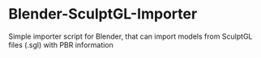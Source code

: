 # Blender-SculptGL-Importer
Simple importer script for Blender, that can import models from SculptGL files (.sgl) with PBR information

